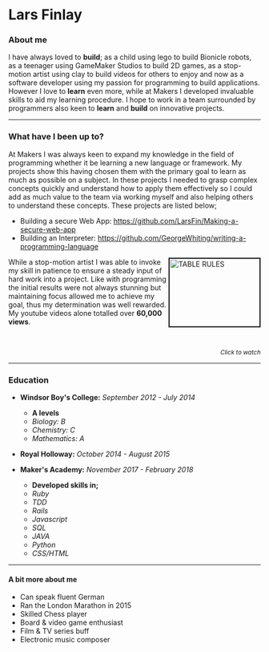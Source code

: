 # Lars Finlay

### About me
I have always loved to **build**; as a child using lego to build Bionicle robots, as a teenager using GameMaker Studios to build 2D games, as a stop-motion artist using clay to build videos for others to enjoy and now as a software developer using my passion for programming to build applications. However I love to **learn** even more, while at Makers I developed invaluable skills to aid my learning procedure. I hope to work in a team surrounded by programmers also keen to **learn** and **build** on innovative projects.

---

### What have I been up to?
At Makers I was always keen to expand my knowledge in the field of programming whether it be learning a new language or framework. My projects show this having chosen them with the primary goal to learn as much as possible on a subject. In these projects I needed to grasp complex concepts quickly and understand how to apply them effectively so I could add as much value to the team via working myself and also helping others to understand these concepts. These projects are listed below;

- Building a secure Web App: https://github.com/LarsFin/Making-a-secure-web-app
- Building an Interpreter: https://github.com/GeorgeWhiting/writing-a-programming-language

<a href="https://www.youtube.com/watch?v=kRWGwOxLOaM"
target="blank">
  <img align="right" src="http://img.youtube.com/vi/kRWGwOxLOaM/0.jpg"
  alt="TABLE RULES" width="180" height="135" border="2">
<a/>

While a stop-motion artist I was able to invoke my skill in patience to ensure a steady input of hard work into a project. Like with programming the initial results were not always stunning but maintaining focus allowed me to achieve my goal, thus my determination was well rewarded. My youtube videos alone totalled over **60,000 views**.

</br>

<p align="right">
  <i style="font-size:12px"> Click to watch </i>
</p>

---

### Education
- **Windsor Boy's College:** *September 2012 - July 2014*

  - **A levels**
  - *Biology: B*
  - *Chemistry: C*
  - *Mathematics: A*


- **Royal Holloway:** *October 2014 - August 2015*

- **Maker's Academy:** *November 2017 - February 2018*
  - **Developed skills in;**
  - *Ruby*
  - *TDD*
  - *Rails*
  - *Javascript*
  - *SQL*
  - *JAVA*
  - *Python*
  - *CSS/HTML*

---

#### A bit more about me

- Can speak fluent German
- Ran the London Marathon in 2015
- Skilled Chess player
- Board & video game enthusiast
- Film & TV series buff
- Electronic music composer
